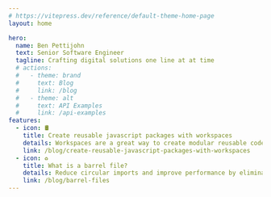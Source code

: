 ```yaml
---
# https://vitepress.dev/reference/default-theme-home-page
layout: home

hero:
  name: Ben Pettijohn
  text: Senior Software Engineer
  tagline: Crafting digital solutions one line at at time
  # actions:
  #   - theme: brand
  #     text: Blog
  #     link: /blog
  #   - theme: alt
  #     text: API Examples
  #     link: /api-examples
features:
  - icon: 🛢️
    title: Create reusable javascript packages with workspaces
    details: Workspaces are a great way to create modular reusable code in the javascript ecosystem
    link: /blog/create-reusable-javascript-packages-with-workspaces
  - icon: ♻️
    title: What is a barrel file?
    details: Reduce circular imports and improve performance by eliminating barrel files
    link: /blog/barrel-files
---
```

